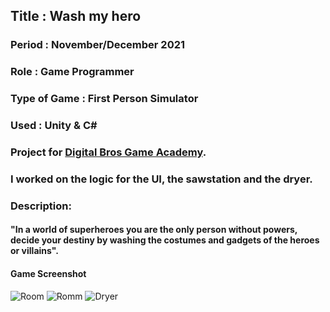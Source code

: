 ## Title : Wash my hero
### Period : November/December 2021
### Role : Game Programmer
### Type of Game : First Person Simulator
### Used : Unity & C#
### Project for [Digital Bros Game Academy](https://dbgameacademy.it/).
### I worked on the logic for the UI, the sawstation and the dryer.
### Description:
#### "In a world of superheroes you are the only person without powers, decide your destiny by washing the costumes and gadgets of the heroes or villains".
#### Game Screenshot
![Room](https://user-images.githubusercontent.com/90765299/178112837-24ef7a5b-863a-4409-b933-d8d1d488731a.png)
![Romm](https://user-images.githubusercontent.com/90765299/178112840-b094eea8-dea8-4676-89e5-0e9e3e87145d.png)
![Dryer](https://user-images.githubusercontent.com/90765299/180596016-6d164861-1f41-42a1-bf0c-2c5ad0393c5f.png)
